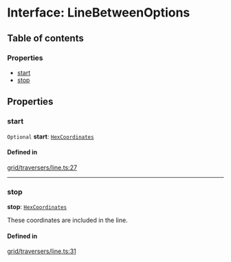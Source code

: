 # Interface: LineBetweenOptions

## Table of contents

### Properties

- [start](LineBetweenOptions.md#start)
- [stop](LineBetweenOptions.md#stop)

## Properties

### <a id="start" name="start"></a> start

 `Optional` **start**: [`HexCoordinates`](../index.md#HexCoordinates)

#### Defined in

[grid/traversers/line.ts:27](https://github.com/flauwekeul/honeycomb/blob/3ee146b/src/grid/traversers/line.ts#L27)

___

### <a id="stop" name="stop"></a> stop

 **stop**: [`HexCoordinates`](../index.md#HexCoordinates)

These coordinates are included in the line.

#### Defined in

[grid/traversers/line.ts:31](https://github.com/flauwekeul/honeycomb/blob/3ee146b/src/grid/traversers/line.ts#L31)
